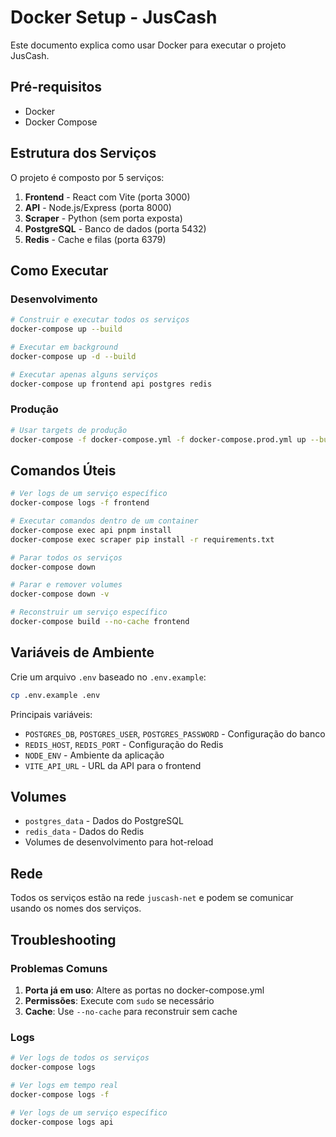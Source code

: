 # Docker Setup - JusCash

Este documento explica como usar Docker para executar o projeto JusCash.

## Pré-requisitos

- Docker
- Docker Compose

## Estrutura dos Serviços

O projeto é composto por 5 serviços:

1. **Frontend** - React com Vite (porta 3000)
2. **API** - Node.js/Express (porta 8000)
3. **Scraper** - Python (sem porta exposta)
4. **PostgreSQL** - Banco de dados (porta 5432)
5. **Redis** - Cache e filas (porta 6379)

## Como Executar

### Desenvolvimento

```bash
# Construir e executar todos os serviços
docker-compose up --build

# Executar em background
docker-compose up -d --build

# Executar apenas alguns serviços
docker-compose up frontend api postgres redis
```

### Produção

```bash
# Usar targets de produção
docker-compose -f docker-compose.yml -f docker-compose.prod.yml up --build
```

## Comandos Úteis

```bash
# Ver logs de um serviço específico
docker-compose logs -f frontend

# Executar comandos dentro de um container
docker-compose exec api pnpm install
docker-compose exec scraper pip install -r requirements.txt

# Parar todos os serviços
docker-compose down

# Parar e remover volumes
docker-compose down -v

# Reconstruir um serviço específico
docker-compose build --no-cache frontend
```

## Variáveis de Ambiente

Crie um arquivo `.env` baseado no `.env.example`:

```bash
cp .env.example .env
```

Principais variáveis:

- `POSTGRES_DB`, `POSTGRES_USER`, `POSTGRES_PASSWORD` - Configuração do banco
- `REDIS_HOST`, `REDIS_PORT` - Configuração do Redis
- `NODE_ENV` - Ambiente da aplicação
- `VITE_API_URL` - URL da API para o frontend

## Volumes

- `postgres_data` - Dados do PostgreSQL
- `redis_data` - Dados do Redis
- Volumes de desenvolvimento para hot-reload

## Rede

Todos os serviços estão na rede `juscash-net` e podem se comunicar usando os nomes dos serviços.

## Troubleshooting

### Problemas Comuns

1. **Porta já em uso**: Altere as portas no docker-compose.yml
2. **Permissões**: Execute com `sudo` se necessário
3. **Cache**: Use `--no-cache` para reconstruir sem cache

### Logs

```bash
# Ver logs de todos os serviços
docker-compose logs

# Ver logs em tempo real
docker-compose logs -f

# Ver logs de um serviço específico
docker-compose logs api
```
